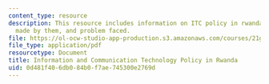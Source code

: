 ```yaml
---
content_type: resource
description: This resource includes information on ITC policy in rwanda, progress
  made by them, and problem faced.
file: https://ol-ocw-studio-app-production.s3.amazonaws.com/courses/21g-034-media-education-and-the-marketplace-fall-2005/0d481f406db084b0f7ae745300e2769d_MIT21G_034F05_ictrwanda.pdf
file_type: application/pdf
resourcetype: Document
title: Information and Communication Technology Policy in Rwanda
uid: 0d481f40-6db0-84b0-f7ae-745300e2769d
---
```

